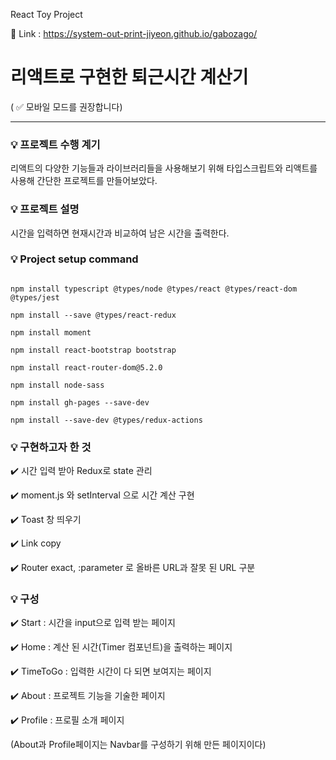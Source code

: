 
React Toy Project

🔗 Link : https://system-out-print-jiyeon.github.io/gabozago/


# 리액트로 구현한 퇴근시간 계산기

( ✅ 모바일 모드를 권장합니다)


---

### 💡 프로젝트 수행 계기

리액트의 다양한 기능들과 라이브러리들을 사용해보기 위해 타입스크립트와 리액트를 사용해 간단한 프로젝트를 만들어보았다.

### 💡 프로젝트 설명

시간을 입력하면 현재시간과 비교하여 남은 시간을 출력한다.

### 💡 Project setup command

```

npm install typescript @types/node @types/react @types/react-dom @types/jest

npm install --save @types/react-redux

npm install moment

npm install react-bootstrap bootstrap

npm install react-router-dom@5.2.0

npm install node-sass

npm install gh-pages --save-dev

npm install --save-dev @types/redux-actions
```

### 💡 구현하고자 한 것

✔️ 시간 입력 받아 Redux로 state 관리

✔️ moment.js 와 setInterval 으로 시간 계산 구현

✔️ Toast 창 띄우기

✔️ Link copy

✔️ Router exact, :parameter 로 올바른 URL과 잘못 된 URL 구분

### 💡 구성

✔️ Start : 시간을 input으로 입력 받는 페이지

✔️ Home : 계산 된 시간(Timer 컴포넌트)을 출력하는 페이지

✔️ TimeToGo : 입력한 시간이 다 되면 보여지는 페이지

✔️ About : 프로젝트 기능을 기술한 페이지

✔️ Profile : 프로필 소개 페이지

(About과 Profile페이지는 Navbar를 구성하기 위해 만든 페이지이다)
